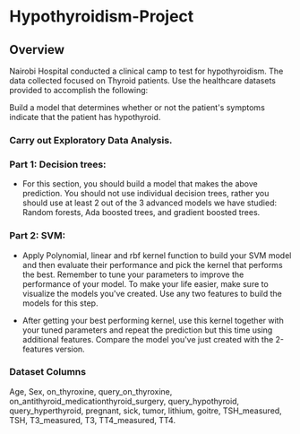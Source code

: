 # Hypothyroidism-Project
## Overview 

Nairobi Hospital conducted a clinical camp to test for hypothyroidism. The data collected focused on Thyroid patients. Use the healthcare datasets provided to accomplish the following:  

Build a model that determines whether or not the patient's symptoms indicate that the patient has hypothyroid.

### Carry out Exploratory Data Analysis.

### Part 1: Decision trees:
- For this section, you should build a model that makes the above prediction. You should not use individual decision trees, rather you should use at least 2 out of the 3 advanced models we have studied: Random forests, Ada boosted trees, and gradient boosted trees.

### Part 2: SVM:

- Apply Polynomial, linear and rbf kernel function to build your SVM model and then evaluate their performance and pick the kernel that performs the best. Remember to tune your parameters to improve the performance of your model. To make your life easier, make sure to visualize the models you've created. Use any two features to build the models for this step.

-  After getting your best performing kernel, use this kernel together with your tuned parameters and repeat the prediction but this time using additional features. Compare the model you've just created with the 2-features version. 

### Dataset Columns

Age,
Sex,
on_thyroxine,
query_on_thyroxine,
on_antithyroid_medicationthyroid_surgery,
query_hypothyroid,
query_hyperthyroid,
pregnant,
sick,
tumor,
lithium,
goitre,
TSH_measured,
TSH,
T3_measured,
T3,
TT4_measured,
TT4.
